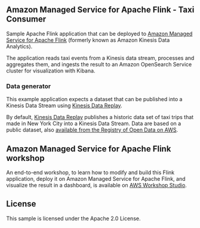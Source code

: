 ## Amazon Managed Service for Apache Flink - Taxi Consumer

Sample Apache Flink application that can be deployed to [Amazon Managed Service for Apache Flink](https://aws.amazon.com/managed-service-apache-flink/) 
(formerly known as Amazon Kinesis Data Analytics). 

The application reads taxi events from a Kinesis data stream, processes and aggregates them, and ingests the result to an 
Amazon OpenSearch Service cluster for visualization with Kibana.

### Data generator

This example application expects a dataset that can be published into a Kinesis Data Stream using 
[Kinesis Data Replay](https://github.com/aws-samples/amazon-kinesis-replay).

By default, [Kinesis Data Replay](https://github.com/aws-samples/amazon-kinesis-replay) publishes a historic data set of 
taxi trips that made in New York City into a Kinesis Data Stream.
Data are based on a public dataset, also [available from the Registry of Open Data on AWS](https://registry.opendata.aws/nyc-tlc-trip-records-pds/).

## Amazon Managed Service for Apache Flink workshop

An end-to-end workshop, to learn how to modify and build this Flink application, deploy it on Amazon Managed Service for Apache Flink, 
and visualize the result in a dashboard, is available on [AWS Workshop Studio](https://catalog.us-east-1.prod.workshops.aws/workshops/2437ee74-38ed-4817-94b9-45b920cb168a).

## License

This sample is licensed under the Apache 2.0 License.
